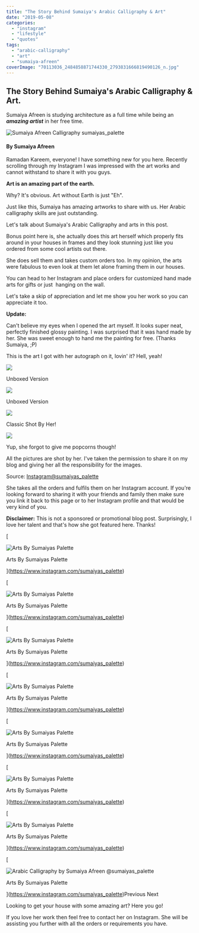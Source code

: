 ```yaml
---
title: "The Story Behind Sumaiya's Arabic Calligraphy & Art"
date: "2019-05-08"
categories: 
  - "instagram"
  - "lifestyle"
  - "quotes"
tags: 
  - "arabic-calligraphy"
  - "art"
  - "sumaiya-afreen"
coverImage: "70113036_2484858871744330_2793831666819490126_n.jpg"
---
```


## The Story Behind Sumaiya's Arabic Calligraphy & Art.

[](https://www.instagram.com/sumaiyas_palette/)

Sumaiya Afreen is studying architecture as a full time while being an **_amazing artist_** in her free time. 

![Sumaiya Afreen Calligraphy sumaiyas_palette](images/42491554_157737105170437_6330915608305074176_n.jpg)

#### By Sumaiya Afreen

Ramadan Kareem, everyone! I have something new for you here. Recently scrolling through my Instagram I was impressed with the art works and cannot withstand to share it with you guys. 

**Art is an amazing part of the earth.** 

Why? It's obvious. Art without Earth is just "Eh". 

Just like this, Sumaiya has amazing artworks to share with us. Her Arabic calligraphy skills are just outstanding. 

Let's talk about Sumaiya's Arabic Calligraphy and arts in this post.

Bonus point here is, she actually does this art herself which properly fits around in your houses in frames and they look stunning just like you ordered from some cool artists out there.

She does sell them and takes custom orders too. In my opinion, the arts were fabulous to even look at them let alone framing them in our houses.

You can head to her Instagram and place orders for customized hand made arts for gifts or just  hanging on the wall.

Let's take a skip of appreciation and let me show you her work so you can appreciate it too.

**Update:**

Can't believe my eyes when I opened the art myself. It looks super neat, perfectly finished glossy painting. I was surprised that it was hand made by her. She was sweet enough to hand me the painting for free. (Thanks Sumaiya, ;P) 

This is the art I got with her autograph on it, lovin' it? Hell, yeah!

[![](images/20190925_214112-300x225.jpg)](https://sastaeinstein.com/wp-content/uploads/2019/09/20190925_214112.jpg)

Unboxed Version

[![](images/20190925_214026-300x225.jpg)](https://sastaeinstein.com/wp-content/uploads/2019/09/20190925_214026.jpg)

Unboxed Version

[![](images/70183720_152671305934074_3529653189611171905_n-300x300.jpg)](https://sastaeinstein.com/wp-content/uploads/2019/09/70183720_152671305934074_3529653189611171905_n.jpg)

Classic Shot By Her!

[![](images/70113036_2484858871744330_2793831666819490126_n-300x300.jpg)](https://sastaeinstein.com/wp-content/uploads/2019/09/70113036_2484858871744330_2793831666819490126_n.jpg)

Yup, she forgot to give me popcorns though!

All the pictures are shot by her. I've taken the permission to share it on my blog and giving her all the responsibility for the images. 

Source: [Instagram@sumaiyas\_palette](https://www.instagram.com/sumaiyas_palette/)

She takes all the orders and fulfils them on her Instagram account. If you're looking forward to sharing it with your friends and family then make sure you link it back to this page or to her Instagram profile and that would be very kind of you.

**Disclaimer:** This is not a sponsored or promotional blog post. Surprisingly, I love her talent and that's how she got featured here. Thanks!

[](https://www.instagram.com/sumaiyas_palette)

[

![Arts By Sumaiyas Palette](images/51866049_317521628967504_538820232876365236_n-240x300.jpg)

Arts By Sumaiyas Palette



](https://www.instagram.com/sumaiyas_palette)[](https://www.instagram.com/sumaiyas_palette)[](https://www.instagram.com/sumaiyas_palette)

[

![Arts By Sumaiyas Palette](images/53657373_2001246406849944_94173358617606926_n-300x300.jpg)

Arts By Sumaiyas Palette



](https://www.instagram.com/sumaiyas_palette)[](https://www.instagram.com/sumaiyas_palette)[](https://www.instagram.com/sumaiyas_palette)

[

![Arts By Sumaiyas Palette](images/54511382_1733902020077870_383026234635714077_n-300x300.jpg)

Arts By Sumaiyas Palette



](https://www.instagram.com/sumaiyas_palette)[](https://www.instagram.com/sumaiyas_palette)[](https://www.instagram.com/sumaiyas_palette)

[

![Arts By Sumaiyas Palette](images/56913517_2154812707959719_2047179021775783734_n-300x300.jpg)

Arts By Sumaiyas Palette



](https://www.instagram.com/sumaiyas_palette)[](https://www.instagram.com/sumaiyas_palette)[](https://www.instagram.com/sumaiyas_palette)

[

![Arts By Sumaiyas Palette](images/57730382_625112757953208_6316606751088354972_n-300x300.jpg)

Arts By Sumaiyas Palette



](https://www.instagram.com/sumaiyas_palette)[](https://www.instagram.com/sumaiyas_palette)[](https://www.instagram.com/sumaiyas_palette)

[

![Arts By Sumaiyas Palette](images/58453972_650495602030220_4237147530561320536_n-300x300.jpg)

Arts By Sumaiyas Palette



](https://www.instagram.com/sumaiyas_palette)[](https://www.instagram.com/sumaiyas_palette)[](https://www.instagram.com/sumaiyas_palette)

[

![Arts By Sumaiyas Palette](images/Sumaiyas_palette-300x300.jpg)

Arts By Sumaiyas Palette



](https://www.instagram.com/sumaiyas_palette)[](https://www.instagram.com/sumaiyas_palette)[](https://www.instagram.com/sumaiyas_palette)

[

![Arabic Calligraphy by Sumaiya Afreen @sumaiyas_palette](images/Arabic-Calligraphy-Sumaiya-Afreen-300x300.jpg)

Arts By Sumaiyas Palette



](https://www.instagram.com/sumaiyas_palette)[](https://www.instagram.com/sumaiyas_palette)Previous Next

Looking to get your house with some amazing art? Here you go!

If you love her work then feel free to contact her on Instagram. She will be assisting you further with all the orders or requirements you have.

